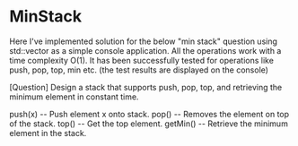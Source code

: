 # MinStack
Here I've implemented solution for the below "min stack" question using std::vector as 
a simple console application. All the operations work with a time complexity O(1).
It has been successfully tested for operations like push, pop, top, min etc.
(the test results are displayed on the console)

[Question]
Design a stack that supports push, pop, top, and retrieving the minimum element in constant time.

push(x) -- Push element x onto stack.
pop() -- Removes the element on top of the stack.
top() -- Get the top element.
getMin() -- Retrieve the minimum element in the stack.
